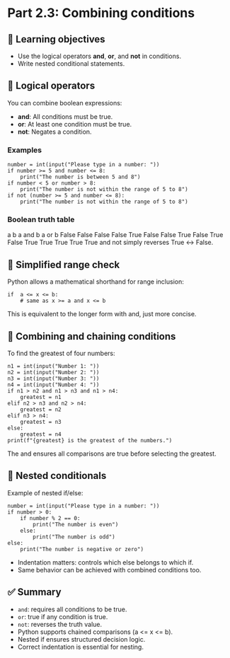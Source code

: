 # Part 2.3: Combining conditions

## 🎯 Learning objectives
- Use the logical operators **and**, **or**, and **not** in conditions.
- Write nested conditional statements.

## 🔹 Logical operators

You can combine boolean expressions:

- **and**: All conditions must be true.
- **or**: At least one condition must be true.
- **not**: Negates a condition.

### Examples
```
number = int(input("Please type in a number: "))
if number >= 5 and number <= 8:
    print("The number is between 5 and 8")
if number < 5 or number > 8:
    print("The number is not within the range of 5 to 8")
if not (number >= 5 and number <= 8):
    print("The number is not within the range of 5 to 8")
```
### Boolean truth table

a      b      a and b   a or b
False  False  False     False
True   False  False     True
False  True   False     True
True   True   True      True
and not simply reverses True ↔ False. 

## 🔹 Simplified range check
Python allows a mathematical shorthand for range inclusion:
```
if  a <= x <= b:
    # same as x >= a and x <= b
```
This is equivalent to the longer form with and, just more concise. 

## 🔹 Combining and chaining conditions
To find the greatest of four numbers:
```
n1 = int(input("Number 1: "))
n2 = int(input("Number 2: "))
n3 = int(input("Number 3: "))
n4 = int(input("Number 4: "))
if n1 > n2 and n1 > n3 and n1 > n4:
    greatest = n1
elif n2 > n3 and n2 > n4:
    greatest = n2
elif n3 > n4:
    greatest = n3
else:
    greatest = n4
print(f"{greatest} is the greatest of the numbers.")
```
The and ensures all comparisons are true before selecting the greatest. 

## 🔹 Nested conditionals
Example of nested if/else:
```
number = int(input("Please type in a number: "))
if number > 0:
    if number % 2 == 0:
        print("The number is even")
    else:
        print("The number is odd")
else:
    print("The number is negative or zero")
```
- Indentation matters: controls which else belongs to which if.
- Same behavior can be achieved with combined conditions too. 

## ✅ Summary
- `and`: requires all conditions to be true.
- `or`: true if any condition is true.
- `not`: reverses the truth value.
- Python supports chained comparisons (a <= x <= b).
- Nested if ensures structured decision logic.
- Correct indentation is essential for nesting.
